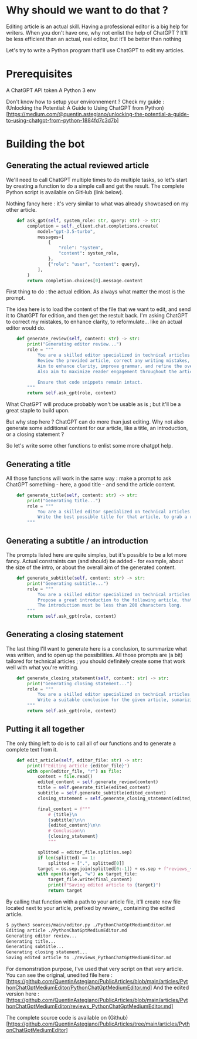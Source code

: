 # Why should we want to do that ?

Editing article is an actual skill.
Having a professional editor is a big help for writers.
When you don't have one, why not enlist the help of ChatGPT ? It'll be less efficient than an actual, real editor, but it'll be better than nothing

Let's try to write a Python program that'll use ChatGPT to edit my articles.

# Prerequisites

A ChatGPT API token
A Python 3 env

Don't know how to setup your environnement ? Check my guide : (Unlocking the Potential: A Guide to Using ChatGPT from Python)[https://medium.com/@quentin.astegiano/unlocking-the-potential-a-guide-to-using-chatgpt-from-python-1884fd7c3d7b]

# Building the bot

## Generating the actual reviewed article

We'll need to call ChatGPT multiple times to do multiple tasks, so let's start by creating a function to do a simple call and get the result.
The complete Python script is available on GitHub (link below).

Nothing fancy here : it's very similar to what was already showcased on my other article.

```python
    def ask_gpt(self, system_role: str, query: str) -> str:
        completion = self._client.chat.completions.create(
            model="gpt-3.5-turbo",
            messages=[
                {
                    "role": "system",
                    "content": system_role,
                },
                {"role": "user", "content": query},
            ],
        )
        return completion.choices[0].message.content
```

First thing to do : the actual edition.
As always what matter the most is the prompt.

The idea here is to load the content of the file that we want to edit, and send it to ChatGPT for edition, and then get the restult back.
I'm asking ChatGPT to correct my mistakes, to enhance clarity, to reformulate... like an actual editor would do.

```python 
    def generate_review(self, content: str) -> str:
        print("Generating editor review...")
        role = """
            You are a skilled editor specialized in technical articles published on the internet.
            Review the provided article, correct any writing mistakes, and reformulate when necessary— even if it involves rewriting entire sentences. Create actual sentences when they are missing.
            Aim to enhance clarity, improve grammar, and refine the overall writing quality.
            Also aim to maximize reader engagement throughout the article.

            Ensure that code snippets remain intact.        
        """
        return self.ask_gpt(role, content)
```

What ChatGPT will produce probably won't be usable as is ; but it'll be a great staple to build upon.


But why stop here ? ChatGPT can do more than just editing. Why not also generate some additional content for our article, like a title, an introduction, or a closing statement ?

So let's write some other functions to enlist some more chatgpt help.

## Generating a title 

All those functions will work in the same way : make a prompt to ask ChatGPT something - here, a good title - and send the article content.

```python 
    def generate_title(self, content: str) -> str:
        print("Generating title...")
        role = """
            You are a skilled editor specialized on technical articles published on the internet.
            Write the best possible title for that article, to grab a reader attention and to maximize engagement.
        """
```

## Generating a subtitle / an introduction

The prompts listed here are quite simples, but it's possible to be a lot more fancy.
Actual constraints can (and should) be added - for example, about the size of the intro, or about the overall aim of the generated content.

```python 
    def generate_subtitle(self, content: str) -> str:
        print("Generating subtitle...")
        role = """
            You are a skilled editor specialized on technical articles published on the internet.
            Propose a great introduction to the following article, that would grab a reader attention.
            The introduction must be less than 200 characters long.
        """
        return self.ask_gpt(role, content)
```

## Generating a closing statement 

The last thing I'll want to generate here is a conclusion, to summarize what was written, and to open up the possibilities.
All those prompts are (a bit) tailored for technical articles ; you should definitely create some that work well with what you're writting.

```python 
    def generate_closing_statement(self, content: str) -> str:
        print("Generating closing statement...")
        role = """
            You are a skilled editor specialized on technical articles published on the internet.
            Write a suitable conclusion for the given article, sumarizing what was written and offering perspective on some next steps.
        """
        return self.ask_gpt(role, content)
```

## Putting it all together

The only thing left to do is to call all of our functions and to generate a complete text from it.

```python 
    def edit_article(self, editor_file: str) -> str:
        print(f"Editing article {editor_file}")
        with open(editor_file, "r") as file:
            content = file.read()
            edited_content = self.generate_review(content)
            title = self.generate_title(edited_content)
            subtitle = self.generate_subtitle(edited_content)
            closing_statement = self.generate_closing_statement(edited_content)

            final_content = f"""
                # {title}\n 
                {subtitle}\n\n
                {edited_content}\n\n
                # Conclusion\n
                {closing_statement}
                """

            splitted = editor_file.split(os.sep)
            if len(splitted) == 1:
                splitted = [".", splitted[0]]
            target = os.sep.join(splitted[0:-1]) + os.sep + f"reviews_{splitted[-1]}"
            with open(target, "w") as target_file:
                target_file.write(final_content)
                print(f"Saving edited article to {target}")
                return target
```

By calling that function with a path to your article file, it'll create new file located next to your article, prefixed by *review_*, containing the edited article.

```bash 
$ python3 sources/main/editor.py ./PythonChatGptMediumEditor.md
Editing article ./PythonChatGptMediumEditor.md
Generating editor review...
Generating title...
Generating subtitle...
Generating closing statement...
Saving edited article to ./reviews_PythonChatGptMediumEditor.md
```

For demonstration purpose, I've used that very script on that very article. 
You can see the original, unedited file here : [https://github.com/QuentinAstegiano/PublicArticles/blob/main/articles/PythonChatGptMediumEditor/PythonChatGptMediumEditor.md]
And the edited version here : [https://github.com/QuentinAstegiano/PublicArticles/blob/main/articles/PythonChatGptMediumEditor/reviews_PythonChatGptMediumEditor.md] 

The complete source code is available on (Github)[https://github.com/QuentinAstegiano/PublicArticles/tree/main/articles/PythonChatGptMediumEditor]
